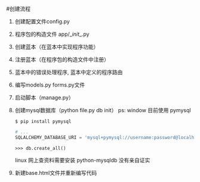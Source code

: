#创建流程

1. 创建配置文件config.py
2. 程序包的构造文件 app/\__init__.py
3. 创建蓝本（在蓝本中实现程序功能）
4. 注册蓝本（在程序包的构造文件中注册）
5. 蓝本中的错误处理程序, 蓝本中定义的程序路由
6. 编写models.py forms.py文件
7. 启动脚本（manage.py）
8. 创建mysql数据库（python file.py db init）
    ps: window 目前使用 pymysql
    ```
    $ pip install pymysql
    ```
    ```py
    # ...
    SQLALCHEMY_DATABASE_URI = 'mysql+pymysql://username:password@localhost:port/database'
    ```
    ```
    >>> db.create_all()
    ```

    linux 网上查资料需要安装 python-mysqldb 没有亲自证实
9. 新建base.html文件并重新编写代码
